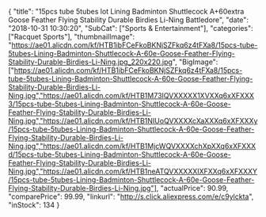 {
	"title": "15pcs tube 5tubes lot Lining Badminton Shuttlecock A+60extra Goose Feather Flying Stability Durable Birdies Li-Ning Battledore",
	"date": "2018-10-31 10:30:20",
	"SubCat": ["Sports & Entertainment"],
	"categories": ["Racquet Sports"],
	"thumbnailImage": "https://ae01.alicdn.com/kf/HTB1ibFCeFkoBKNjSZFkq6z4tFXa8/15pcs-tube-5tubes-Lining-Badminton-Shuttlecock-A-60e-Goose-Feather-Flying-Stability-Durable-Birdies-Li-Ning.jpg_220x220.jpg",
	"BigImage": ["https://ae01.alicdn.com/kf/HTB1ibFCeFkoBKNjSZFkq6z4tFXa8/15pcs-tube-5tubes-Lining-Badminton-Shuttlecock-A-60e-Goose-Feather-Flying-Stability-Durable-Birdies-Li-Ning.jpg","https://ae01.alicdn.com/kf/HTB1M73IQVXXXXX1XVXXq6xXFXXX3/15pcs-tube-5tubes-Lining-Badminton-Shuttlecock-A-60e-Goose-Feather-Flying-Stability-Durable-Birdies-Li-Ning.jpg","https://ae01.alicdn.com/kf/HTB1NIUoQVXXXXcXaXXXq6xXFXXXy/15pcs-tube-5tubes-Lining-Badminton-Shuttlecock-A-60e-Goose-Feather-Flying-Stability-Durable-Birdies-Li-Ning.jpg","https://ae01.alicdn.com/kf/HTB1MjcWQVXXXXchXpXXq6xXFXXXd/15pcs-tube-5tubes-Lining-Badminton-Shuttlecock-A-60e-Goose-Feather-Flying-Stability-Durable-Birdies-Li-Ning.jpg","https://ae01.alicdn.com/kf/HTB1neATQVXXXXXIXFXXq6xXFXXXY/15pcs-tube-5tubes-Lining-Badminton-Shuttlecock-A-60e-Goose-Feather-Flying-Stability-Durable-Birdies-Li-Ning.jpg"],
	"actualPrice": 90.99,
	"comparePrice": 99.99,
	"linkurl": "http://s.click.aliexpress.com/e/c9ylckta",
	"inStock": 134
}
